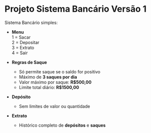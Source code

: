 # Projeto Sistema Bancário Versão 1

Sistema Bancário simples:

- **Menu**  
  1 = Sacar  
  2 = Depositar  
  3 = Extrato  
  4 = Sair

- **Regras de Saque**  
  - Só permite saque se o saldo for positivo  
  - Máximo de **3 saques por dia**  
  - Valor máximo por saque: **R$500,00**  
  - Limite total diário: **R$1500,00**

- **Depósito**  
  - Sem limites de valor ou quantidade

- **Extrato**  
  - Histórico completo de **depósitos** e **saques**


